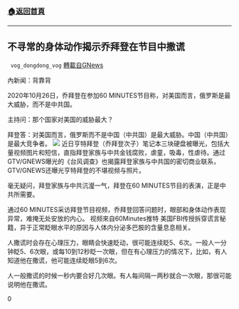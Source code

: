 ###  [:house:返回首頁](https://github.com/ourhimalayas/txt)
---

## 不寻常的身体动作揭示乔拜登在节目中撒谎
` vog_dongdong_vog` [轉載自GNews](https://gnews.org/zh-hans/458124/)

內新闻：背靠背

2020年10月26日，乔拜登在参加60 MINUTES节目称，对美国而言，俄罗斯是最大威胁，而不是中共国。

主持问：那个国家对美国的威胁最大？

拜登答：对美国而言，俄罗斯而不是中国（中共国）是最大威胁。中国（中共国）是最大竞争者。
![]()![](https://gnews-media-offload.s3.amazonaws.com/wp-content/uploads/2020/10/26115115/image-159.png)
近日亨特拜登（乔拜登次子）笔记本三块硬盘被曝光，包括大量视频图片和短信，直指拜登家族与中共金钱腐败，虐童，吸毒，性虐待。通过GTV/GNEWS曝光的《台风调查》也揭露拜登家族与中共国的密切商业联系，GTV/GNEWS还曝光亨特拜登的不堪视频与照片。

毫无疑问，拜登家族与中共沆瀣一气，拜登在60 MINUTES节目的表演，正是中共所需要。

通过60 MINUTES采访拜登节目视频，乔拜登回答问题时，眼部和身体动作表现异常，难掩无处安放的内心。
视频來自60Minutes推特
美国FBI传授拆穿谎言秘籍，异于正常眨眼水平的原因与人体内分泌多巴胺的含量息息相关。

人撒谎时会存在心理压力，眼睛会快速眨动，很可能连续眨5、6次。一般人一分钟眨5、6次眼，或每10到12秒眨一次眼，但在有心理压力的情况下，比如，有人知道他在撒谎，他可能连续眨眼5到6次。

人一般撒谎的时候一秒内要合好几次眼。有人每间隔一两秒就合一次眼，那很可能说明他在撒谎。

0
